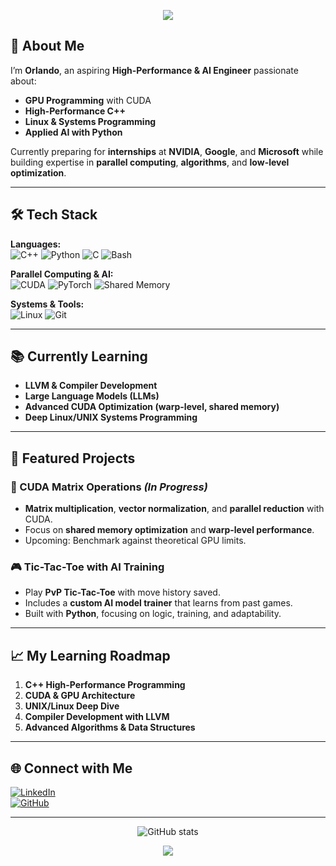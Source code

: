 <!-- Banner -->
<p align="center">
  <img src="https://capsule-render.vercel.app/api?type=wave&color=gradient&height=200&section=header&text=Hi,%20I'm%20Orlando%20👋&fontSize=50&animation=fadeIn&fontAlignY=35" />
</p>

## 🎯 About Me
I’m **Orlando**, an aspiring **High-Performance & AI Engineer** passionate about:
- **GPU Programming** with CUDA
- **High-Performance C++**
- **Linux & Systems Programming**
- **Applied AI with Python**

Currently preparing for **internships** at **NVIDIA**, **Google**, and **Microsoft** while building expertise in **parallel computing**, **algorithms**, and **low-level optimization**.

---

## 🛠️ Tech Stack

**Languages:**  
![C++](https://img.shields.io/badge/C++-00599C?logo=cplusplus&logoColor=white)
![Python](https://img.shields.io/badge/Python-3776AB?logo=python&logoColor=white)
![C](https://img.shields.io/badge/C-00599C?logo=c&logoColor=white)
![Bash](https://img.shields.io/badge/Bash-121011?logo=gnu-bash&logoColor=white)

**Parallel Computing & AI:**  
![CUDA](https://img.shields.io/badge/CUDA-76B900?logo=nvidia&logoColor=white)
![PyTorch](https://img.shields.io/badge/PyTorch-EE4C2C?logo=pytorch&logoColor=white)
![Shared Memory](https://img.shields.io/badge/Shared%20Memory-%2300C7B7?logo=nvidia&logoColor=white)

**Systems & Tools:**  
![Linux](https://img.shields.io/badge/Linux-FCC624?logo=linux&logoColor=black)
![Git](https://img.shields.io/badge/Git-F05032?logo=git&logoColor=white)

---

## 📚 Currently Learning
- **LLVM & Compiler Development**
- **Large Language Models (LLMs)**
- **Advanced CUDA Optimization (warp-level, shared memory)**
- **Deep Linux/UNIX Systems Programming**

---

## 📌 Featured Projects

### 🚀 CUDA Matrix Operations *(In Progress)*
- **Matrix multiplication**, **vector normalization**, and **parallel reduction** with CUDA.
- Focus on **shared memory optimization** and **warp-level performance**.
- Upcoming: Benchmark against theoretical GPU limits.

### 🎮 Tic-Tac-Toe with AI Training
- Play **PvP Tic-Tac-Toe** with move history saved.
- Includes a **custom AI model trainer** that learns from past games.
- Built with **Python**, focusing on logic, training, and adaptability.

---

## 📈 My Learning Roadmap
1. **C++ High-Performance Programming**
2. **CUDA & GPU Architecture**
3. **UNIX/Linux Deep Dive**
4. **Compiler Development with LLVM**
5. **Advanced Algorithms & Data Structures**

---

## 🌐 Connect with Me
[![LinkedIn](https://img.shields.io/badge/LinkedIn-Profile-blue)](https://linkedin.com/in/TU-USUARIO)  
[![GitHub](https://img.shields.io/badge/GitHub-Follow-black)](https://github.com/TU-USUARIO)

---

<p align="center">
  <img src="https://github-readme-stats.vercel.app/api?username=TU-USUARIO&show_icons=true&theme=tokyonight" alt="GitHub stats" />
</p>

<p align="center">
  <img src="https://capsule-render.vercel.app/api?type=wave&color=gradient&height=100&section=footer" />
</p>
